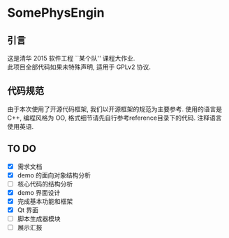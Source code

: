 # SomePhysEngin

## 引言  

这是清华 2015 软件工程 ``某个队'' 课程大作业.   
此项目全部代码如果未特殊声明, 适用于 GPLv2 协议.   

## 代码规范

由于本次使用了开源代码框架, 我们以开源框架的规范为主要参考. 
使用的语言是 C++, 编程风格为 OO, 格式细节请先自行参考reference目录下的代码. 
注释语言使用英语. 

TO DO
------
- [X] 需求文档
- [X] demo 的面向对象结构分析
- [ ] 核心代码的结构分析
- [X] demo 界面设计
- [X] 完成基本功能和框架
- [X] Qt 界面
- [ ] 脚本生成器模块
- [ ] 展示汇报
